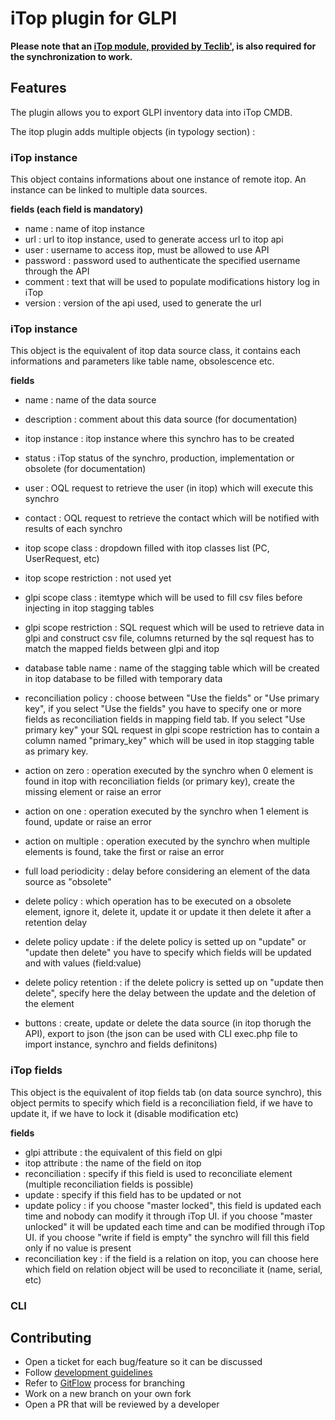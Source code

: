 # iTop plugin for GLPI

**Please note that an [iTop module, provided by Teclib'](https://github.com/TECLIB/teclib-itop-glpi-module), is also required for the synchronization to work.**

## Features

The plugin allows you to export GLPI inventory data into iTop CMDB.

The itop plugin adds multiple objects (in typology section) :

### iTop instance

This object contains informations about one instance of remote itop. An instance can be linked to multiple data sources.

**fields (each field is mandatory)**

- name     : name of itop instance
- url      : url to itop instance, used to generate access url to itop api
- user     : username to access itop, must be allowed to use API
- password : password used to authenticate the specified username through the API
- comment  : text that will be used to populate modifications history log in iTop
- version  : version of the api used, used to generate the url

### iTop instance

This object is the equivalent of itop data source class, it contains each informations and parameters like table name, obsolescence etc.

**fields**

- name                    : name of the data source
- description             : comment about this data source (for documentation)
- itop instance           : itop instance where this synchro has to be created
- status                  : iTop status of the synchro, production, implementation or obsolete (for documentation)
- user                    : OQL request to retrieve the user (in itop) which will execute this synchro
- contact                 : OQL request to retrieve the contact which will be notified with results of each synchro 
- itop scope class        : dropdown filled with itop classes list (PC, UserRequest, etc)
- itop scope restriction  : not used yet
- glpi scope class        : itemtype which will be used to fill csv files before injecting in itop stagging tables
- glpi scope restriction  : SQL request which will be used to retrieve data in glpi and construct csv file, columns returned by the sql request has to match the mapped fields between glpi and itop 
- database table name     : name of the stagging table which will be created in itop database to be filled with temporary data 

- reconciliation policy   : choose between "Use the fields" or "Use primary key", if you select "Use the fields" you have to specify one or more fields as reconciliation fields in mapping field tab. If you select "Use primary key" your SQL request in glpi scope restriction has to contain a column named "primary_key" which will be used in itop stagging table as primary key.
- action on zero          : operation executed by the synchro when 0 element is found in itop with reconciliation fields (or primary key), create the missing element or raise an error
- action on one           : operation executed by the synchro when 1 element is found, update or raise an error
- action on multiple      : operation executed by the synchro when multiple elements is found, take the first or raise an error

- full load periodicity   : delay before considering an element of the data source as "obsolete"
- delete policy           : which operation has to be executed on a obsolete element, ignore it, delete it, update it or update it then delete it after a retention delay 
- delete policy update    : if the delete policy is setted up on "update" or "update then delete" you have to specify which fields will be updated and with values (field:value)
- delete policy retention : if the delete policry is setted up on "update then delete", specify here the delay between the update and the deletion of the element 

- buttons : create, update or delete the data source (in itop thorugh the API), export to json (the json can be used with CLI exec.php file to import instance, synchro and fields definitons)

### iTop fields

This object is the equivalent of itop fields tab (on data source synchro), this object permits to specify which field is a reconciliation field, if we have to update it, if we have to lock it (disable modification etc)

**fields**

- glpi attribute     : the equivalent of this field on glpi
- itop attribute     : the name of the field on itop
- reconciliation     : specify if this field is used to reconciliate element (multiple reconciliation fields is possible)
- update             : specify if this field has to be updated or not
- update policy      : if you choose "master locked", this field is updated each time and nobody can modify it through iTop UI. if you choose "master unlocked" it will be updated each time and can be modified through iTop UI. if you choose "write if field is empty" the synchro will fill this field only if no value is present
- reconciliation key : if the field is a relation on itop, you can choose here which field on relation object will be used to reconciliate it (name, serial, etc)

### CLI 



## Contributing

* Open a ticket for each bug/feature so it can be discussed
* Follow [development guidelines](http://glpi-developer-documentation.readthedocs.io/en/latest/plugins.html)
* Refer to [GitFlow](http://git-flow.readthedocs.io/) process for branching
* Work on a new branch on your own fork
* Open a PR that will be reviewed by a developer

